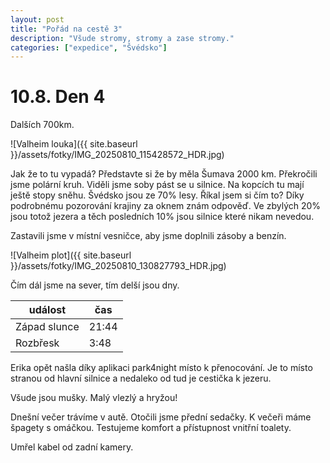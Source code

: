 ```yaml
---
layout: post
title: "Pořád na cestě 3"
description: "Všude stromy, stromy a zase stromy."
categories: ["expedice", "Švédsko"]
---
```


# 10.8. Den 4

Dalších 700km.

![Valheim louka]({{ site.baseurl }}/assets/fotky/IMG_20250810_115428572_HDR.jpg)

Jak že to tu vypadá? Představte si že by měla Šumava 2000 km. Překročili jsme polární kruh. Viděli jsme soby pást se u silnice. Na kopcích tu mají ještě stopy sněhu. 
Švédsko jsou ze 70% lesy. Říkal jsem si čím to? Díky podrobnému pozorování krajiny za oknem znám odpověď. Ve zbylých 20% jsou totož jezera a těch posledních 10% jsou silnice které nikam nevedou.

Zastavili jsme v místní vesničce, aby jsme doplnili zásoby a benzín. 

![Valheim plot]({{ site.baseurl }}/assets/fotky/IMG_20250810_130827793_HDR.jpg)

Čím dál jsme na sever, tím delší jsou dny.

| událost | čas |
| --- | --- |
| Západ slunce | 21:44 |
| Rozbřesk | 3:48 |

Erika opět našla díky aplikaci park4night místo k přenocování. Je to místo stranou od hlavní silnice a nedaleko od tud je cestička k jezeru. 

Všude jsou mušky. Malý vlezlý a hryžou!

Dnešní večer trávíme v autě. Otočili jsme přední sedačky. K večeři máme špagety s omáčkou. Testujeme komfort a přístupnost vnitřní toalety. 

Umřel kabel od zadní kamery. 
